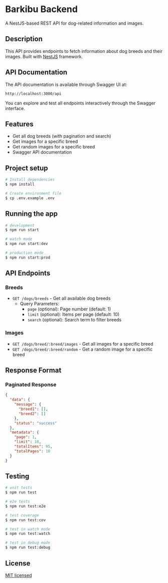 # Barkibu Backend

A NestJS-based REST API for dog-related information and images.

## Description

This API provides endpoints to fetch information about dog breeds and their images. Built with [NestJS](https://github.com/nestjs/nest) framework.

## API Documentation

The API documentation is available through Swagger UI at:
```
http://localhost:3000/api
```

You can explore and test all endpoints interactively through the Swagger interface.

## Features

- Get all dog breeds (with pagination and search)
- Get images for a specific breed
- Get random images for a specific breed
- Swagger API documentation

## Project setup

```bash
# Install dependencies
$ npm install

# Create environment file
$ cp .env.example .env
```

## Running the app

```bash
# development
$ npm run start

# watch mode
$ npm run start:dev

# production mode
$ npm run start:prod
```

## API Endpoints

### Breeds
- `GET /dogs/breeds` - Get all available dog breeds
  - Query Parameters:
    - `page` (optional): Page number (default: 1)
    - `limit` (optional): Items per page (default: 10)
    - `search` (optional): Search term to filter breeds

### Images
- `GET /dogs/breed/:breed/images` - Get all images for a specific breed
- `GET /dogs/breed/:breed/random` - Get a random image for a specific breed

## Response Format

### Paginated Response
```json
{
  "data": {
    "message": {
      "breed1": [],
      "breed2": []
    },
    "status": "success"
  },
  "metadata": {
    "page": 1,
    "limit": 10,
    "totalItems": 95,
    "totalPages": 10
  }
}
```

## Testing

```bash
# unit tests
$ npm run test

# e2e tests
$ npm run test:e2e

# test coverage
$ npm run test:cov

# test in watch mode
$ npm run test:watch

# test in debug mode
$ npm run test:debug
```

## License

[MIT licensed](LICENSE)
